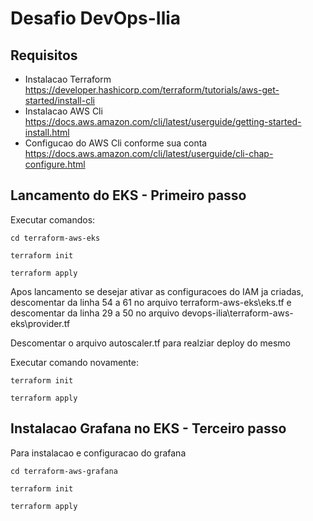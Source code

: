 # Desafio DevOps-Ilia

## Requisitos

* Instalacao Terraform
    https://developer.hashicorp.com/terraform/tutorials/aws-get-started/install-cli
* Instalacao AWS Cli
    https://docs.aws.amazon.com/cli/latest/userguide/getting-started-install.html
* Configucao do AWS Cli conforme sua conta
    https://docs.aws.amazon.com/cli/latest/userguide/cli-chap-configure.html

## Lancamento do EKS - Primeiro passo

Executar comandos:

```cd terraform-aws-eks```

```terraform init ```

```terraform apply ```

Apos lancamento se desejar ativar as configuracoes do IAM ja criadas, descomentar da linha 54 a 61 no arquivo terraform-aws-eks\eks.tf e
descomentar da linha 29 a 50 no arquivo devops-ilia\terraform-aws-eks\provider.tf

Descomentar o arquivo autoscaler.tf para realziar deploy do mesmo

Executar comando novamente:

```terraform init ```

```terraform apply ```

## Instalacao Grafana no EKS - Terceiro passo

Para instalacao e configuracao do grafana

```cd terraform-aws-grafana```

```terraform init ```

```terraform apply ```